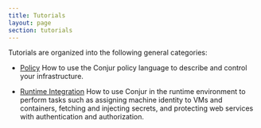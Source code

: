 ```yaml
---
title: Tutorials
layout: page
section: tutorials
---
```


Tutorials are organized into the following general categories:

* [Policy](./policy) How to use the Conjur policy language to describe and control your infrastructure.

* [Runtime Integration](./integrations) How to use Conjur in the runtime
environment to perform tasks such as assigning machine identity to VMs and
containers, fetching and injecting secrets, and protecting web services with authentication and authorization.
